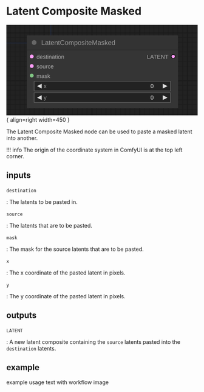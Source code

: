 # Latent Composite Masked

![Latent Composite Masked node](media/LatentCompositeMasked.svg){ align=right width=450 }

The Latent Composite Masked node can be used to paste a masked latent into another.

!!! info
    The origin of the coordinate system in ComfyUI is at the top left corner.

## inputs

`destination`

:   The latents to be pasted in.

`source`

:   The latents that are to be pasted.

`mask`

:   The mask for the source latents that are to be pasted.

`x`

:   The x coordinate of the pasted latent in pixels.

`y`

:   The y coordinate of the pasted latent in pixels.



## outputs

`LATENT`

:   A new latent composite containing the `source` latents pasted into the `destination` latents.

## example

example usage text with workflow image